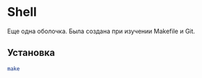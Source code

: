 # Shell

Еще одна оболочка. Была создана при изучении Makefile и Git.

## Установка

```bash
make
```
